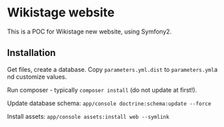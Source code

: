 Wikistage website
=================

This is a POC for Wikistage new website, using Symfony2.

Installation
------------

Get files, create a database.
Copy ``parameters.yml.dist`` to ``parameters.yml``a nd customize values.

Run composer - typically ``composer install`` (do not update at first!).

Update database schema:
``app/console doctrine:schema:update --force``

Install assets:
``app/console assets:install web --symlink``
